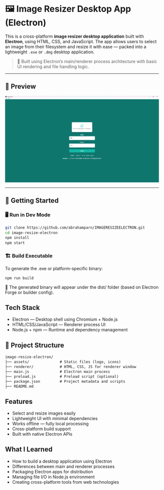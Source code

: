 # 🖼️ Image Resizer Desktop App (Electron)

This is a cross-platform **image resizer desktop application** built with **Electron**, using HTML, CSS, and JavaScript. The app allows users to select an image from their filesystem and resize it with ease — packed into a lightweight `.exe` or `.dmg` desktop application.

> 🧪 Built using Electron’s main/renderer process architecture with basic UI rendering and file handling logic.

---

## 📸 Preview

!['main'](./demo_image/main.png)

---

## 🚀 Getting Started

### 🖥️ Run in Dev Mode

```bash
git clone https://github.com/abrahamparn/IMAGERESIZEELECTRON.git
cd image-resize-electron
npm install
npm start
```

### 🏗️ Build Executable

To generate the .exe or platform-specific binary:

```
npm run build
```

📁 The generated binary will appear under the dist/ folder (based on Electron Forge or builder config).

## Tech Stack

- Electron — Desktop shell using Chromium + Node.js
- HTML/CSS/JavaScript — Renderer process UI
- Node.js + npm — Runtime and dependency management

## 📁 Project Structure

```
image-resize-electron/
├── assets/              # Static files (logo, icons)
├── renderer/            # HTML, CSS, JS for renderer window
├── main.js              # Electron main process
├── preload.js           # Preload script (optional)
├── package.json         # Project metadata and scripts
├── README.md
```

## Features

- Select and resize images easily
- Lightweight UI with minimal dependencies
- Works offline — fully local processing
- Cross-platform build support
- Built with native Electron APIs

## What I Learned

- How to build a desktop application using Electron
- Differences between main and renderer processes
- Packaging Electron apps for distribution
- Managing file I/O in Node.js environment
- Creating cross-platform tools from web technologies
